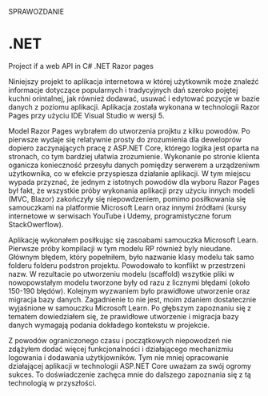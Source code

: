 SPRAWOZDANIE
# .NET
Project if a web API in C# .NET Razor pages

Niniejszy projekt to aplikacja internetowa w której użytkownik może znaleźć informacje dotyczące popularnych i tradycyjnych dań szeroko pojętej kuchni orintalnej,
jak również dodawać, usuwać i edytować pozycje w bazie danych z poziomu aplikacji. Aplikacja została wykonana w technologii Razor Pages przy użyciu IDE Visual Studio
w wersji 5.

Model Razor Pages wybrałem do utworzenia projktu z kilku powodów. Po pierwsze wydaje się relatywnie prosty do zrozumienia dla deweloprów dopiero zaczynających 
pracę z ASP.NET Core, którego logika jest oparta na stronach, co tym bardziej ułatwia zrozumienie. Wykonanie po stronie klienta oganicza konieczność przesyłu danych 
pomiędzy serwerem a urządzeniwm użytkownika, co w efekcie przyspiesza działanie aplikacji. W tym miejscu wypada przyznać, że jednym z istotnych powodów dla wyboru 
Razor Pages był fakt, że wszystkie próby wykonania aplikacji przy użyciu innych modeli (MVC, Blazor) zakończyły się niepowdzeniem, pomimo posiłkowania się samouczkami
na platformie Microsoft Learn oraz innymi źródłami (kursy internetowe w serwisach YouTube i Udemy, programistyczne forum StackOwerflow). 

Aplikację wykonałem posiłkując się zasoabami samouczka Microsoft Learn. Pierwsze próby kompilacji w tym modelu RP również byly nieudane. Głównym błędem, który popełniłem,
było nazwanie klasy modelu tak samo folderu folderu podstron projektu. Powodowało to konflikt w przestrzeni nazw. W rezultacie po utworzeniu modelu (scaffold) wszytkie 
pliki w nowopowstałym modelu tworzone były od razu z licznymi błędami (około 150-190 błędów). Kolejnym wyzwaniem było prawidłowe utworzenie oraz migracja bazy danych.
Zagadnienie to nie jest, moim zdaniem dostatecznie wyjaśnione w samouczku Microsoft Learn. Po głębszym zapoznaniu się z tematem dowiedziałem się, że prawidłowe utworzenie
i migracja bazy danych wymagają podania dokładego kontekstu w projekcie.

Z powodów ograniczonego czasu i początkowych niepowodzeń nie zdążyłem dodać więcej funkcjonalności i działającego mechanizmiu logowania i dodawania użytkjowników. Tym 
nie mniej opracowanie działającej aplikacji w technologii ASP.NET Core uważam za swój ogromy sukces. To doświadczenie zachęca mnie do dalszego zapoznania się z tą 
technologią w przyszłości.
